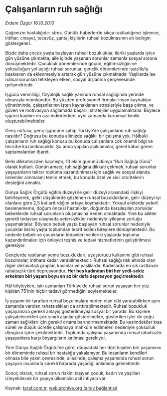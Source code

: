 # Çalışanların ruh sağlığı

*Erdem Özgür 16.10.2010*

<div class="yazi"><p>Çağımızın hastalığıdır: stres. Günlük haberlerde sıkça rastladığımız işkence, intihar, cinayet, tecavüz, şantaj kişilerin ruhsal bozulmasının en belirgin göstergeleri. </p>
<p>Bizde daha çocuk yaşta başlayan ruhsal bozukluklar, ileriki yaşlarda iyice gün yüzüne çıkmakta; aile içinde yaşanan sorunlar zamanla sosyal soruna dönüşmektedir. Çocukluk dönemlerinde göçün, eğitimsizliğin ve yoksulluğun yol açtığı ruhsal sorunlar, gençlik dönemlerinde işsizlik/iş baskısının da eklenmesiyle artarak gün yüzüne çıkmaktadır. Yaşlılarda ise ruhsal sorunları tetikleyen etken, sosyal dışlanma çerçevesinde gelişmektedir.</p>
<p>İşgücü verimliliği, fizyolojik sağlık yanında ruhsal sağlığında yerinde olmasıyla mümkündür. Bu yüzden profesyonel firmalar insan kaynakları yönetiminde, çalışanlarının işten kaynaklanan stresleriyle başa çıkma, ve güven ve motivasyon sağlamada başarılı stratejiler uygulamaktalar. Böylece işgücü kaybını en aza indirirlerken, aynı zamanda kurumsal kimlik oluşturabilmekteler. </p>
<p>Genç nüfusa, genç işgücüne sahip Türkiye’de çalışanların ruh sağlığı nasıldır? Doğrusu bu konuda elimizde sağlıklı bir çalışma yok. Hâlbuki çalışanların ruh sağlığı konusu bu konuda çalışanlara çok önemli bilgi ve tecrübe kazandıracaktır. Şu anda yapılan açıklamalar, genel kabul gören saptamalardan ibaret. </p>
<p>Belki dikkatinizden kaçmıştır, 10 ekim gününü dünya “Ruh Sağlığı Günü” olarak kutladı. Günün amacı; ruh sağlığına dikkati çekmek, ruhsal sorunlar yaşayanların tekrar topluma kazandırılması için sağlık ve sosyal alanda önlemler alınmasını temin etmek, bu konuda özel ve sivil otoritelerin desteğini almaktı. <i></i></p>
<p>Dünya Sağlık Örgütü eğitim düzeyi ile gelir düzeyi arasındaki ilişkiyi belirleyerek, geliri düşüklerde gözlenen ruhsal bozuklukların, gelir düzeyi iyi olanlara göre 2,5 kat arttırdığını ortaya koymaktadır. Yoksul ailelerde yeterli beslenememe, doğum öncesi hastalıklar, doğumda karşılaşılan zorluklar bebeklerde ruhsal sorunların oluşmasına neden olmaktadır. Yine bu aileler gerekli tedaviye ulaşmada yetersizlikler nedeniyle iyileşme zorluğu yaşamaktalar. Böylece bebek yaşta başlayan ruhsal sorunlar nedeniyle çocuklar ileriki yaşta toplumdan tecrit edilen bireylere dönüşmektedir. Bu nedenle bebek ve çocukların tedavileri ve ileriki yaşlarda topluma kazandırılmaları için önleyici teşhis ve tedavi hizmetlerinin geliştirilmesi gerekiyor. </p>
<p>Gençlerde rastlanan yeme bozuklukları, uyuşturucu kullanımı gibi ruhsal bozulmalar, intihara kadar varabilmektedir. Ruhsal sağlığı risk altında olan diğer dezavatajlı gruplar, kadınlar ve yaşlılardır. Kadınlarda en sık rastlanan rahatsızlık türü depresyondur. <b>Her beş kadından biri her yedi-sekiz erkekten biri yaşam boyu en az bir defa depresyon geçirmektedir.</b> </p>
<p>Hâl böyleyken, işin uzmanları Türkiye’de ruhsal sorun yaşayan her yüz kişiden 75’inin hiçbir tedavi görmediğini söylemekteler.</p>
<p>İş yaşamı bir taraftan ruhsal bozulmalara neden olan etki yaratabilirken aynı zamanda varolan rahatsızlıkları da arttırabilmektedir. Ruhsal bozukluk yaşayanlara gerekli anlayış gösterilmeyişi sosyal bir yaradır. Bu kişilere çalışabilecekleri çok sınırlı alanlar gösterilmekte, gösterilen işler de çoğu zaman sağlıkları için gerekli ortamı barındırmamaktadır. Bu kesimdekiler kısa süreli ve düşük ücretle çalışmaya mahkûm edilmeleri nedeniyle yoksulluk döngüsü içine çekilmektedir. Toplumda çalışma yaşamında ruhsal rahatsızlık yaşayanlara karşı önyargıların kırılması gerekiyor.</p>
<p>Yine Dünya Sağlık Örgütü’ne göre, dünyadaki her dört kişiden biri yaşamının bir döneminde ruhsal bir hastalığa yakalanıyor. Bu insanların kendileri olmasa bile yakın çevresinde, ailesinde, çalışma yaşamında ruhsal sorun yaşayan insanlarla sürekli birarada yaşadığı anlamına gelmektedir. </p>
<p>Sonuç olarak, ruhsal sorun riskini taşıyan çocuk, kadın ve yaşlıları izleyebilecek bir yapıya ülkemizin acil ihtiyacı var. </p></div>

Kaynak: [taraf.com.tr](http://www.taraf.com.tr:80/erdem-ozgur/makale-calisanlarin-ruh-sagligi.htm), [web.archive.org (arşiv bağlantısı)](http://web.archive.org/web/20101020173517/http://www.taraf.com.tr:80/erdem-ozgur/makale-calisanlarin-ruh-sagligi.htm)
